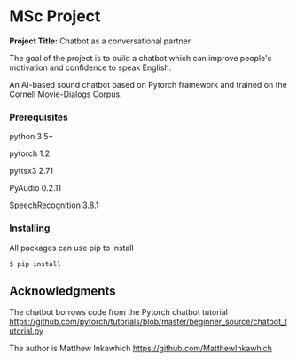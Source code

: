 # MSc Project
**Project Title:** Chatbot as a conversational partner

The goal of the project is to build a chatbot which can improve people's motivation and confidence to speak English.

An AI-based sound chatbot based on Pytorch framework and trained on the Cornell Movie-Dialogs Corpus.


### Prerequisites

python 3.5+

pytorch 1.2

pyttsx3 2.71

PyAudio 0.2.11

SpeechRecognition 3.8.1


### Installing

All packages can use pip to install

```shell
$ pip install 
```

## Acknowledgments

The chatbot borrows code from the Pytorch chatbot tutorial https://github.com/pytorch/tutorials/blob/master/beginner_source/chatbot_tutorial.py

The author is Matthew Inkawhich https://github.com/MatthewInkawhich


